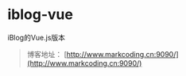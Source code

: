 # iblog-vue

iBlog的Vue.js版本

> 博客地址： [http://www.markcoding.cn:9090/](http://www.markcoding.cn:9090/)


